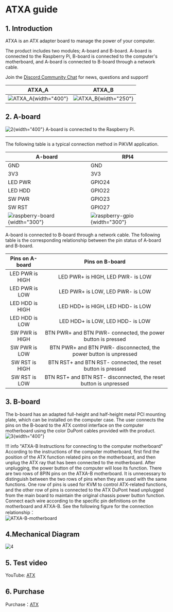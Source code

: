 # ATXA guide

## **1. Introduction**

ATXA is an ATX adapter board to manage the power of your computer.

The product includes two modules; A-board and B-board. A-board is connected to the Raspberry Pi, B-board is connected to the computer's motherboard, and A-board is connected to B-board through a network cable.

Join the <a href="https://discord.gg/9Y374gUF6C" target="_blank">Discord Community Chat</a> for news, questions and support!

| ATXA_A                                       | ATXA_B                                       |
|----------------------------------------------|----------------------------------------------|
| ![ATXA_A](assets/images/atx/ATXA_A.png){width="400"} | ![ATXA_B](assets/images/atx/ATXA_B.png){width="250"} |

## **2. A-board**

![2](assets/images/atx/status.png){width="400"}
A-board is connected to the Raspberry Pi.

***

The following table is a typical connection method in PiKVM application.

| A-board | RPI4   |
| ------- | ------ |
| GND     | GND    |
| 3V3     | 3V3    |
| LED PWR | GPIO24 |
| LED HDD | GPIO22 |
| SW PWR  | GPIO23 |
| SW RST  | GPIO27 |
|![raspberry-board](assets/images/atx/raspberry-board.png){width="300"}|![raspberry-gpio](assets/images/atx/raspberry-gpio.png){width="300"}|  

A-board is connected to B-board through a network cable. The following table is the corresponding relationship between the pin status of A-board and B-board.

|  Pins on A-board  |                          Pins on B-board                           |
|:-----------------:|:------------------------------------------------------------------:|
|  LED PWR is HIGH  |                 LED PWR+ is HIGH,  LED PWR- is LOW                 |
|  LED PWR is LOW   |                 LED PWR+ is LOW,  LED PWR- is LOW                  |
|  LED HDD is HIGH  |                 LED HDD+ is HIGH,  LED HDD- is LOW                 |
|  LED HDD is LOW   |                 LED HDD+ is LOW,  LED HDD- is LOW                  |
|  SW PWR is HIGH   |    BTN PWR+ and BTN PWR- connected, the power button is pressed    |
|   SW PWR is LOW   | BTN PWR+ and BTN PWR- disconnected, the power button is unpressed  |
|  SW RST is HIGH   |    BTN RST+ and BTN RST- connected, the reset button is pressed    |
|   SW RST is LOW   | BTN RST+ and BTN RST- disconnected, the reset button is unpressed  |

## **3. B-board**

The b-board has an adapted full-height and half-height metal PCI mounting plate, which can be installed on the computer case. The user connects the pins on the B-board to the ATX control interface on the computer motherboard using the color DuPont cables provided with the product.  
![3](assets/images/atx/physical_map.png){width="400"}

!!! info "ATXA-B Instructions for connecting to the computer motherboard"
    According to the instructions of the computer motherboard, first find the position of the ATX function related pins on the motherboard, and then unplug the ATX ray that has been connected to the motherboard. After unplugging, the power button of the computer will lose its function. There are two rows of 8PIN pins on the ATXA-B motherboard. It is unnecessary to distinguish between the two rows of pins when they are used with the same functions. One row of pins is used for KVM to control ATX-related functions, and the other row of pins is connected to the ATX DuPont head unplugged from the main board to maintain the original chassis power button function. Connect each wire according to the specific pin definitions on the motherboard and ATXA-B. See the following figure for the connection relationship：  
    ![ATXA-B-motherboard](assets/images/atx/ATXA-B-motherboard.png)

## **4.Mechanical Diagram**

![4](assets/images/atx/4.png)

## **5. Test video**

YouTube: <a href="https://www.youtube.com/watch?v=gOFdGrVMBU8" target="_blank">ATX</a>

## **6. Purchase**

Purchase：<a href="https://www.aliexpress.com/item/1005003761450893.html?spm=a2g0o.store_pc_allProduct.8148356.12.4c8f16b4prvvUV" target="_blank">ATX</a>
